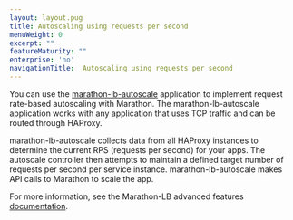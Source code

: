 ```yaml
---
layout: layout.pug
title: Autoscaling using requests per second
menuWeight: 0
excerpt: ""
featureMaturity: ""
enterprise: 'no'
navigationTitle:  Autoscaling using requests per second
---
```


<!-- This source repo for this topic is https://github.com/dcos/dcos-docs -->


You can use the [marathon-lb-autoscale](https://github.com/mesosphere/marathon-lb-autoscale) application to implement request rate-based autoscaling with Marathon. The marathon-lb-autoscale application works with any application that uses TCP traffic and can be routed through HAProxy.

marathon-lb-autoscale collects data from all HAProxy instances to determine the current RPS (requests per second) for your apps. The autoscale controller then attempts to maintain a defined target number of requests per second per service instance. marathon-lb-autoscale makes API calls to Marathon to scale the app.

For more information, see the Marathon-LB advanced features [documentation](/docs/1.8/usage/service-discovery/marathon-lb/advanced/).
